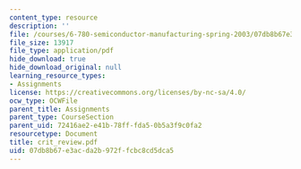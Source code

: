 ```yaml
---
content_type: resource
description: ''
file: /courses/6-780-semiconductor-manufacturing-spring-2003/07db8b67e3acda2b972ffcbc8cd5dca5_crit_review.pdf
file_size: 13917
file_type: application/pdf
hide_download: true
hide_download_original: null
learning_resource_types:
- Assignments
license: https://creativecommons.org/licenses/by-nc-sa/4.0/
ocw_type: OCWFile
parent_title: Assignments
parent_type: CourseSection
parent_uid: 72416ae2-e41b-78ff-fda5-0b5a3f9c0fa2
resourcetype: Document
title: crit_review.pdf
uid: 07db8b67-e3ac-da2b-972f-fcbc8cd5dca5
---
```

